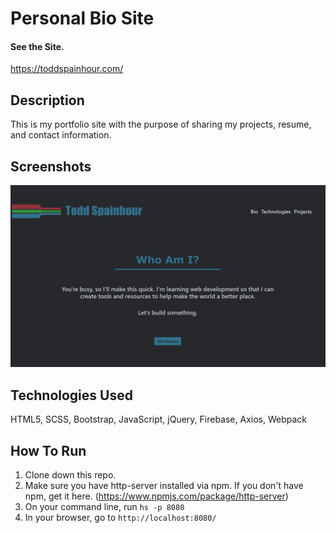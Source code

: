 # Personal Bio Site 

#### See the Site.
https://toddspainhour.com/

## Description 
This is my portfolio site with the purpose of sharing my projects, resume, and contact information. 

## Screenshots
![Project Screenshot](https://raw.githubusercontent.com/ToddSpainhour/personal-bio-site/master/screenshots/bio-site-screenshot-v4.png)

## Technologies Used
HTML5, SCSS, Bootstrap, JavaScript, jQuery, Firebase, Axios, Webpack 
## How To Run
1. Clone down this repo.
1. Make sure you have http-server installed via npm. If you don't have npm, get it here. (https://www.npmjs.com/package/http-server) 
1. On your command line, run `hs -p 8080`
1. In your browser, go to `http://localhost:8080/`
